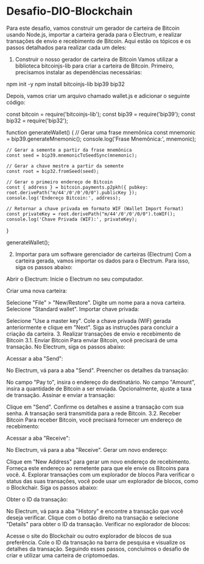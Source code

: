 # Desafio-DIO-Blockchain

Para este desafio, vamos construir um gerador de carteira de Bitcoin usando Node.js, importar a carteira gerada para o Electrum, e realizar transações de envio e recebimento de Bitcoin. Aqui estão os tópicos e os passos detalhados para realizar cada um deles:

1. Construir o nosso gerador de carteira de Bitcoin
Vamos utilizar a biblioteca bitcoinjs-lib para criar a carteira de Bitcoin. Primeiro, precisamos instalar as dependências necessárias:

npm init -y
npm install bitcoinjs-lib bip39 bip32


Depois, vamos criar um arquivo chamado wallet.js e adicionar o seguinte código:

const bitcoin = require('bitcoinjs-lib');
const bip39 = require('bip39');
const bip32 = require('bip32');

function generateWallet() {
    // Gerar uma frase mnemônica
    const mnemonic = bip39.generateMnemonic();
    console.log('Frase Mnemônica:', mnemonic);

    // Gerar a semente a partir da frase mnemônica
    const seed = bip39.mnemonicToSeedSync(mnemonic);

    // Gerar a chave mestre a partir da semente
    const root = bip32.fromSeed(seed);

    // Gerar o primeiro endereço de Bitcoin
    const { address } = bitcoin.payments.p2pkh({ pubkey: root.derivePath("m/44'/0'/0'/0/0").publicKey });
    console.log('Endereço Bitcoin:', address);

    // Retornar a chave privada em formato WIF (Wallet Import Format)
    const privateKey = root.derivePath("m/44'/0'/0'/0/0").toWIF();
    console.log('Chave Privada (WIF):', privateKey);
}

generateWallet();


2. Importar para um software gerenciador de carteiras (Electrum)
Com a carteira gerada, vamos importar os dados para o Electrum. Para isso, siga os passos abaixo:

Abrir o Electrum: Inicie o Electrum no seu computador.

Criar uma nova carteira:

Selecione "File" > "New/Restore".
Digite um nome para a nova carteira.
Selecione "Standard wallet".
Importar chave privada:

Selecione "Use a master key".
Cole a chave privada (WIF) gerada anteriormente e clique em "Next".
Siga as instruções para concluir a criação da carteira.
3. Realizar transações de envio e recebimento de Bitcoin
3.1. Enviar Bitcoin
Para enviar Bitcoin, você precisará de uma transação. No Electrum, siga os passos abaixo:

Acessar a aba "Send":

No Electrum, vá para a aba "Send".
Preencher os detalhes da transação:

No campo "Pay to", insira o endereço do destinatário.
No campo "Amount", insira a quantidade de Bitcoin a ser enviada.
Opcionalmente, ajuste a taxa de transação.
Assinar e enviar a transação:

Clique em "Send".
Confirme os detalhes e assine a transação com sua senha.
A transação será transmitida para a rede Bitcoin.
3.2. Receber Bitcoin
Para receber Bitcoin, você precisará fornecer um endereço de recebimento:

Acessar a aba "Receive":

No Electrum, vá para a aba "Receive".
Gerar um novo endereço:

Clique em "New Address" para gerar um novo endereço de recebimento.
Forneça este endereço ao remetente para que ele envie os Bitcoins para você.
4. Explorar transações com um explorador de blocos
Para verificar o status das suas transações, você pode usar um explorador de blocos, como o Blockchair. Siga os passos abaixo:

Obter o ID da transação:

No Electrum, vá para a aba "History" e encontre a transação que você deseja verificar.
Clique com o botão direito na transação e selecione "Details" para obter o ID da transação.
Verificar no explorador de blocos:

Acesse o site do Blockchair ou outro explorador de blocos de sua preferência.
Cole o ID da transação na barra de pesquisa e visualize os detalhes da transação.
Seguindo esses passos, concluímos o desafio de criar e utilizar uma carteira de criptomoedas.
